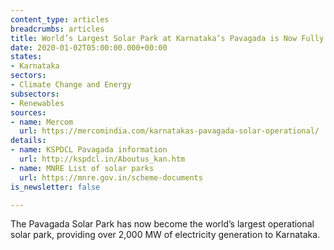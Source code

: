 ```yaml
---
content_type: articles
breadcrumbs: articles
title: World’s Largest Solar Park at Karnataka’s Pavagada is Now Fully Operational
date: 2020-01-02T05:00:00.000+00:00
states:
- Karnataka
sectors:
- Climate Change and Energy
subsectors:
- Renewables
sources:
- name: Mercom
  url: https://mercomindia.com/karnatakas-pavagada-solar-operational/
details:
- name: KSPDCL Pavagada information
  url: http://kspdcl.in/Aboutus_kan.htm
- name: MNRE List of solar parks
  url: https://mnre.gov.in/scheme-documents
is_newsletter: false

---
```

The Pavagada Solar Park has now become the world’s largest operational solar park, providing over 2,000 MW of electricity generation to Karnataka.
